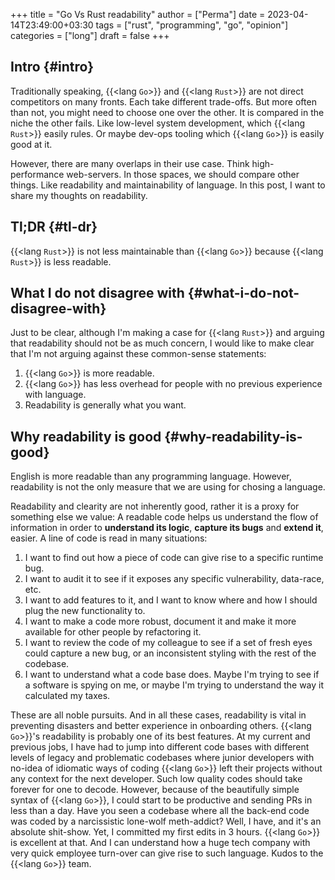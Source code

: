 +++
title = "Go Vs Rust readability"
author = ["Perma"]
date = 2023-04-14T23:49:00+03:30
tags = ["rust", "programming", "go", "opinion"]
categories = ["long"]
draft = false
+++

## Intro {#intro}

Traditionally speaking, {{<lang `Go`>}} and {{<lang `Rust`>}} are not direct competitors on many fronts. Each take different trade-offs. But more often than not, you might need to choose one over the other. It is compared in the niche the other fails. Like low-level system development, which {{<lang `Rust`>}} easily rules. Or maybe dev-ops tooling which {{<lang `Go`>}} is easily good at it.

However, there are many overlaps in their use case. Think high-performance web-servers. In those spaces, we should compare other things. Like readability and maintainability of language. In this post, I want to share my thoughts on readability.


## Tl;DR {#tl-dr}

{{<lang `Rust`>}} is not less maintainable than {{<lang `Go`>}} because {{<lang `Rust`>}} is less readable.


## What I do not disagree with {#what-i-do-not-disagree-with}

Just to be clear, although I'm making a case for {{<lang `Rust`>}} and arguing that readability should not be as much concern, I would like to make clear that I'm not arguing against these common-sense statements:

1.  {{<lang `Go`>}} is more readable.
2.  {{<lang `Go`>}} has less overhead for people with no previous experience with language.
3.  Readability is generally what you want.


## Why readability is good {#why-readability-is-good}

English is more readable than any programming language. However, readability is not the only measure that we are using for chosing a language.

Readability and clearity are not inherently good, rather it is a proxy for something else we value: A readable code helps us understand the flow of information in order to **understand its logic**, **capture its bugs** and **extend it**, easier. A line of code is read in many situations:

1.  I want to find out how a piece of code can give rise to a specific runtime bug.
2.  I want to audit it to see if it exposes any specific vulnerability, data-race, etc.
3.  I want to add features to it, and I want to know where and how I should plug the new functionality to.
4.  I want to make a code more robust, document it and make it more available for other people by refactoring it.
5.  I want to review the code of my colleague to see if a set of fresh eyes could capture a new bug, or an inconsistent styling with the rest of the codebase.
6.  I want to understand what a code base does. Maybe I'm trying to see if a  software is spying on me, or maybe I'm trying to understand the way it calculated my taxes.

These are all noble pursuits. And in all these cases, readability is vital in preventing disasters and better experience in onboarding others.
{{<lang `Go`>}}'s readability is probably one of its best features. At my current and previous jobs, I have had to jump into different code bases with different levels of legacy and problematic codebases where junior developers with no-idea of idiomatic ways of coding {{<lang `Go`>}} left their projects without any context for the next developer.
Such low quality codes should take forever for one to decode. However, because of the beautifully simple syntax of {{<lang `Go`>}}, I could start to be productive and sending PRs in less than a day. Have you seen a codebase where all the back-end code was coded by a narcissistic lone-wolf meth-addict? Well, I have, and it's an absolute shit-show. Yet, I committed my first edits in 3 hours. {{<lang `Go`>}} is excellent at that. And I can understand how a huge tech company with very quick employee turn-over can give rise to such language. Kudos to the {{<lang `Go`>}} team.
